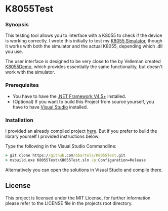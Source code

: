 # K8055Test

### Synopsis

This testing tool allows you to interface with a K8055 to check if the device is working correctly. 
I wrote this initially to test my [K8055 Simulator](https://github.com/bbartels/K8055Simulator), though it works with both the simulator and the actual K8055, depending which .dll you use.

The user interface is designed to be very close to the by Velleman created [K8055Demo](https://www.velleman.eu/support/downloads/?code=K8055), which provides essentially the same functionality, but doesn't work with the simulator.

### Prerequisites

  - You have to have the [.NET Framework V4.5+](https://www.microsoft.com/en-us/download/details.aspx?id=30653) installed.
  - (Optional) If you want to build this Project from source yourself, you have to have [Visual Studio](https://www.visualstudio.com/downloads/) installed.

### Installation

I provided an already compiled project [here](https://github.com/bbartels/K8055Test/releases/tag/1.0). 
But if you prefer to build the library yourself I provided instructions below:

Type the following in the Visual Studio Commandline:
```cmd
> git clone https://github.com/bbartels/K8055Test.git
> msbuild.exe K8055Test\K8055Test.sln /p:Configuration=Release
```
Alternatively you can open the solutions in Visual Studio and compile there.

## License

This project is licensed under the MIT License, for further information please refer to the LICENSE file in the projects root directory.
